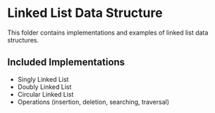 # Linked List Data Structure

This folder contains implementations and examples of linked list data structures.

## Included Implementations

- Singly Linked List
- Doubly Linked List
- Circular Linked List
- Operations (insertion, deletion, searching, traversal)
